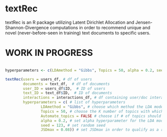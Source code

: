 # textRec
textRec is an R package utilizing Latent Dirichlet Allocation and Jensen-Shannon-Divergence computations in order to recommend unique and novel (never-before-seen in training) text documents to specific users. 


# WORK IN PROGRESS

```R 

hyperparameters <- c(LDAmethod = "Gibbs", Topics = 50, alpha = 0.2, seed = 123, JSDmax = 0.08)

textRec(users = users_df, # df of users
        documents = text_df,  # df of documents
        user_ID = users_df$ID,  # ID of users
        text_ID = text_df$ID,  # ID of documents
        interactions = interactions_df, # df containing user/doc interactions
        hyperparameters = c( # list of hyperparameters
                LDAmethod = "Gibbs", # choose which method the LDA model should use
                Topics = 50, # choose the K number of topics with which to run the LDA model
                Automate_topics = FALSE # choose if # of topics should be automated. FALSE = no automation, K is used. TRUE = automated through and LDA optimizer. Topics parameter is ignored as a result.
                alpha = 0.2, # set alpha hyperparameter for the LDA model
                seed = 123, # set random seed 
                JSDmax = 0.08)) # set JSDmax in order to qualify as a recommendation. anything below is ignored.
        
```
